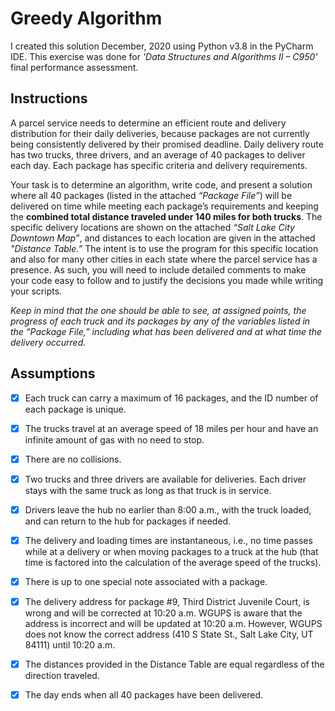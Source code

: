 # Greedy Algorithm
I created this solution December, 2020 using Python v3.8 in the PyCharm IDE.
This exercise was done for *'Data Structures and Algorithms II – C950'* final performance assessment.

## Instructions
A parcel service needs to determine an efficient route and delivery distribution for their daily deliveries, because packages are not currently being consistently delivered by their promised deadline. Daily delivery route has two trucks, three drivers, and an average of 40 packages to deliver each day. Each package has specific criteria and delivery requirements.

Your task is to determine an algorithm, write code, and present a solution where all 40 packages (listed in the attached *“Package File”*) will be delivered on time while meeting each package’s requirements and keeping the **combined total distance traveled under 140 miles for both trucks**. The specific delivery locations are shown on the attached *“Salt Lake City Downtown Map”*, and distances to each location are given in the attached *"Distance Table.”* The intent is to use the program for this specific location and also for many other cities in each state where the parcel service has a presence. As such, you will need to include detailed comments to make your code easy to follow and to justify the decisions you made while writing your scripts.

*Keep in mind that the one should be able to see, at assigned points, the progress of each truck and its packages by any of the variables listed in the “Package File,” including what has been delivered and at what time the delivery occurred.*

## Assumptions
- [x] Each truck can carry a maximum of 16 packages, and the ID number of each package is unique.

- [x] The trucks travel at an average speed of 18 miles per hour and have an infinite amount of gas with no need to stop.

- [x] There are no collisions.

- [x] Two trucks and three drivers are available for deliveries. Each driver stays with the same truck as long as that truck is in service.

- [x] Drivers leave the hub no earlier than 8:00 a.m., with the truck loaded, and can return to the hub for packages if needed. 

- [x] The delivery and loading times are instantaneous, i.e., no time passes while at a delivery or when moving packages to a truck at the hub (that time is factored into the calculation of the average speed of the trucks).

- [x] There is up to one special note associated with a package.

- [x] The delivery address for package #9, Third District Juvenile Court, is wrong and will be corrected at 10:20 a.m. WGUPS is aware that the address is incorrect and will be updated at 10:20 a.m. However, WGUPS does not know the correct address (410 S State St., Salt Lake City, UT 84111) until 10:20 a.m.

- [x] The distances provided in the Distance Table are equal regardless of the direction traveled.

- [x] The day ends when all 40 packages have been delivered.
